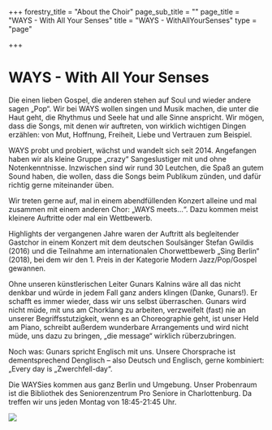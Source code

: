 +++
forestry_title = "About the Choir"
page_sub_title = ""
page_title = "WAYS - With All Your Senses"
title = "WAYS - WithAllYourSenses"
type = "page"

+++
# WAYS - With All Your Senses

Die einen lieben Gospel, die anderen stehen auf Soul und wieder andere sagen „Pop“. Wir bei WAYS wollen singen und Musik machen, die unter die Haut geht, die Rhythmus und Seele hat und alle Sinne anspricht. Wir mögen, dass die Songs, mit denen wir auftreten, von wirklich wichtigen Dingen erzählen: von Mut, Hoffnung, Freiheit, Liebe und Vertrauen zum Beispiel.

WAYS probt und probiert, wächst und wandelt sich seit 2014. Angefangen haben wir als kleine Gruppe „crazy“ Sangeslustiger mit und ohne Notenkenntnisse. Inzwischen sind wir rund 30 Leutchen, die Spaß an gutem Sound haben, die wollen, dass die Songs beim Publikum zünden, und dafür richtig gerne miteinander üben.

Wir treten gerne auf, mal in einem abendfüllenden Konzert alleine und mal zusammen mit einem anderen Chor: „WAYS meets…“. Dazu kommen meist kleinere Auftritte oder mal ein Wettbewerb.

Highlights der vergangenen Jahre waren der Auftritt als begleitender Gastchor in einem Konzert mit dem deutschen Soulsänger Stefan Gwildis (2016) und die Teilnahme am internationalen Chorwettbewerb „Sing Berlin“ (2018), bei dem wir den 1. Preis in der Kategorie Modern Jazz/Pop/Gospel gewannen.

Ohne unseren künstlerischen Leiter Gunars Kalnins wäre all das nicht denkbar und würde in jedem Fall ganz anders klingen (Danke, Gunars!). Er schafft es immer wieder, dass wir uns selbst überraschen. Gunars wird nicht müde, mit uns am Chorklang zu arbeiten, verzweifelt (fast) nie an unserer Begriffsstutzigkeit, wenn es an Choreographie geht, ist unser Held am Piano, schreibt außerdem wunderbare Arrangements und wird nicht müde, uns dazu zu bringen, „die message“ wirklich rüberzubringen.

Noch was: Gunars spricht Englisch mit uns. Unsere Chorsprache ist dementsprechend Denglisch – also Deutsch und Englisch, gerne kombiniert: „Every day is „Zwerchfell-day“.

Die WAYSies kommen aus ganz Berlin und Umgebung. Unser Probenraum ist die Bibliothek des Seniorenzentrum Pro Seniore in Charlottenburg. Da treffen wir uns jeden Montag von 18:45-21:45 Uhr.

![](https://res.cloudinary.com/ways-choir/image/upload/v1582401355/20190223_posing_axgcj5.jpg)